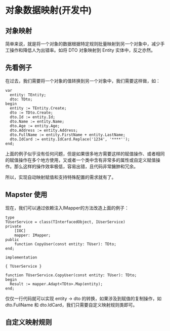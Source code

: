 # 对象数据映射(开发中)

## 对象映射
简单来说，就是将一个对象的数据根据特定规则批量映射到另一个对象中，减少手工操作和降低人为出错率。如将 DTO 对象映射到 Entity 实体中，反之亦然。

## 先看例子
在过去，我们需要将一个对象的值转换到另一个对象中，我们需要这样做，如：

    var
      entity: TEntity;
      dto: TDto;
    begin
      entity := TEntity.Create;
      dto := TDto.Create;
      dto.Id := entity.Id;
      dto.Name := entity.Name;
      dto.Age := entity.Age;
      dto.Address := entity.Address;
      dto.FullName := entity.FirstName + entity.LastName;
      dto.IdCard := entity.IdCard.Replace('1234', '****'');
    end;

上面的例子似乎没有任何问题，但是如果很多地方需要这样的赋值操作、或者相同的赋值操作在多个地方使用，又或者一个类中含有非常多的属性或自定义赋值操作。那么这样的操作效率极低，容易出错，且代码非常臃肿和冗余。

所以，实现自动映射赋值和支持特殊配置的需求就有了。

## Mapster 使用
现在，我们可以通过依赖注入IMapper的方法改造上面的例子：

    type
    TUserService = class(TInterfacedObject, IUserService)
    private
        [IOC]
        mapper: IMapper;
    public
        function CopyUser(const entity: TUser): TDto;
    end;

    implementation

    { TUserService }

    function TUserService.CopyUser(const entity: TUser): TDto;
    begin
      Result := mapper.Adapt<TDto>.Map(entity);
    end;

仅仅一行代码就可以实现 entity -> dto 的转换，如果涉及到赋值的复制操作，如 dto.FullName 和 dto.IdCard，我们只需要自定义映射规则类即可。

## 自定义映射规则


